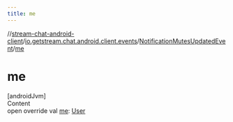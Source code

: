 ```yaml
---
title: me
---
```

//[stream-chat-android-client](../../../index.md)/[io.getstream.chat.android.client.events](../index.md)/[NotificationMutesUpdatedEvent](index.md)/[me](me.md)



# me  
[androidJvm]  
Content  
open override val [me](me.md): [User](../../io.getstream.chat.android.client.models/User/index.md)  



